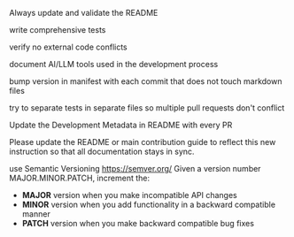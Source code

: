 Always update and validate the README

write comprehensive tests

verify no external code conflicts

document AI/LLM tools used in the development process

bump version in manifest with each commit that does not touch markdown files

try to separate tests in separate files so multiple pull requests don't conflict

Update the Development Metadata in README with every PR

Please update the README or main contribution guide to reflect this new instruction so that all documentation stays in sync.

use Semantic Versioning https://semver.org/ 
Given a version number MAJOR.MINOR.PATCH, increment the:
- **MAJOR** version when you make incompatible API changes
- **MINOR** version when you add functionality in a backward compatible manner
- **PATCH** version when you make backward compatible bug fixes
